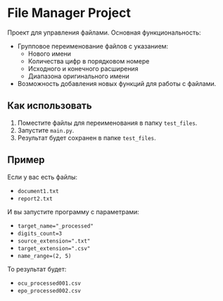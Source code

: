 # File Manager Project

Проект для управления файлами. Основная функциональность:
- Групповое переименование файлов с указанием:
  - Нового имени
  - Количества цифр в порядковом номере
  - Исходного и конечного расширения
  - Диапазона оригинального имени
- Возможность добавления новых функций для работы с файлами.

## Как использовать
1. Поместите файлы для переименования в папку `test_files`.
2. Запустите `main.py`.
3. Результат будет сохранен в папке `test_files`.

## Пример
Если у вас есть файлы:
- `document1.txt`
- `report2.txt`

И вы запустите программу с параметрами:
- `target_name="_processed"`
- `digits_count=3`
- `source_extension=".txt"`
- `target_extension=".csv"`
- `name_range=(2, 5)`

То результат будет:
- `ocu_processed001.csv`
- `epo_processed002.csv`
